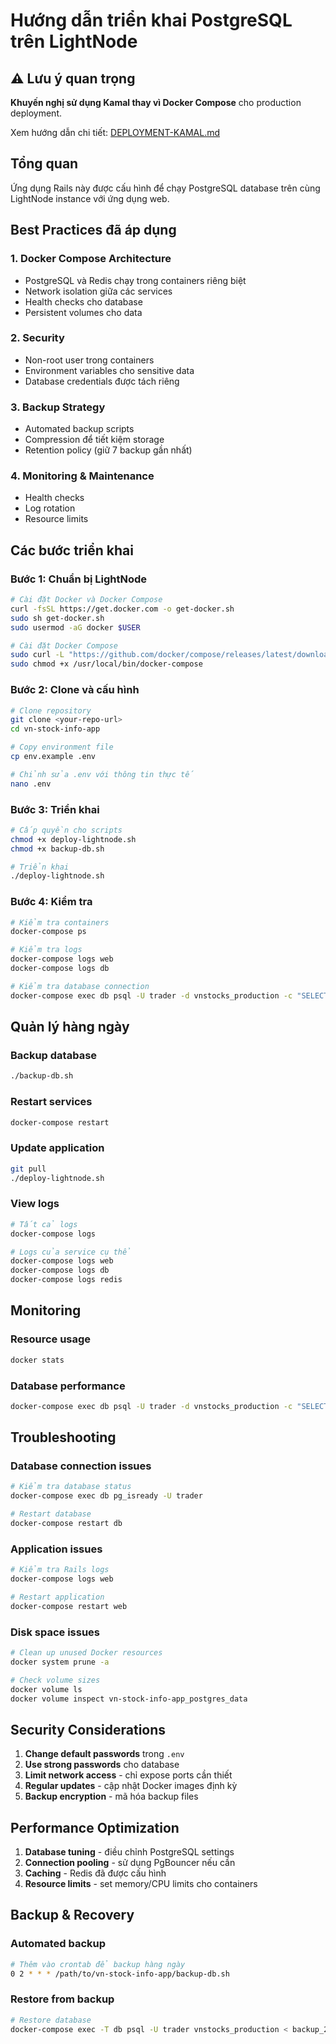# Hướng dẫn triển khai PostgreSQL trên LightNode

## ⚠️ Lưu ý quan trọng
**Khuyến nghị sử dụng Kamal thay vì Docker Compose** cho production deployment.

Xem hướng dẫn chi tiết: [DEPLOYMENT-KAMAL.md](./DEPLOYMENT-KAMAL.md)

## Tổng quan
Ứng dụng Rails này được cấu hình để chạy PostgreSQL database trên cùng LightNode instance với ứng dụng web.

## Best Practices đã áp dụng

### 1. **Docker Compose Architecture**
- PostgreSQL và Redis chạy trong containers riêng biệt
- Network isolation giữa các services
- Health checks cho database
- Persistent volumes cho data

### 2. **Security**
- Non-root user trong containers
- Environment variables cho sensitive data
- Database credentials được tách riêng

### 3. **Backup Strategy**
- Automated backup scripts
- Compression để tiết kiệm storage
- Retention policy (giữ 7 backup gần nhất)

### 4. **Monitoring & Maintenance**
- Health checks
- Log rotation
- Resource limits

## Các bước triển khai

### Bước 1: Chuẩn bị LightNode
```bash
# Cài đặt Docker và Docker Compose
curl -fsSL https://get.docker.com -o get-docker.sh
sudo sh get-docker.sh
sudo usermod -aG docker $USER

# Cài đặt Docker Compose
sudo curl -L "https://github.com/docker/compose/releases/latest/download/docker-compose-$(uname -s)-$(uname -m)" -o /usr/local/bin/docker-compose
sudo chmod +x /usr/local/bin/docker-compose
```

### Bước 2: Clone và cấu hình
```bash
# Clone repository
git clone <your-repo-url>
cd vn-stock-info-app

# Copy environment file
cp env.example .env

# Chỉnh sửa .env với thông tin thực tế
nano .env
```

### Bước 3: Triển khai
```bash
# Cấp quyền cho scripts
chmod +x deploy-lightnode.sh
chmod +x backup-db.sh

# Triển khai
./deploy-lightnode.sh
```

### Bước 4: Kiểm tra
```bash
# Kiểm tra containers
docker-compose ps

# Kiểm tra logs
docker-compose logs web
docker-compose logs db

# Kiểm tra database connection
docker-compose exec db psql -U trader -d vnstocks_production -c "SELECT version();"
```

## Quản lý hàng ngày

### Backup database
```bash
./backup-db.sh
```

### Restart services
```bash
docker-compose restart
```

### Update application
```bash
git pull
./deploy-lightnode.sh
```

### View logs
```bash
# Tất cả logs
docker-compose logs

# Logs của service cụ thể
docker-compose logs web
docker-compose logs db
docker-compose logs redis
```

## Monitoring

### Resource usage
```bash
docker stats
```

### Database performance
```bash
docker-compose exec db psql -U trader -d vnstocks_production -c "SELECT * FROM pg_stat_activity;"
```

## Troubleshooting

### Database connection issues
```bash
# Kiểm tra database status
docker-compose exec db pg_isready -U trader

# Restart database
docker-compose restart db
```

### Application issues
```bash
# Kiểm tra Rails logs
docker-compose logs web

# Restart application
docker-compose restart web
```

### Disk space issues
```bash
# Clean up unused Docker resources
docker system prune -a

# Check volume sizes
docker volume ls
docker volume inspect vn-stock-info-app_postgres_data
```

## Security Considerations

1. **Change default passwords** trong `.env`
2. **Use strong passwords** cho database
3. **Limit network access** - chỉ expose ports cần thiết
4. **Regular updates** - cập nhật Docker images định kỳ
5. **Backup encryption** - mã hóa backup files

## Performance Optimization

1. **Database tuning** - điều chỉnh PostgreSQL settings
2. **Connection pooling** - sử dụng PgBouncer nếu cần
3. **Caching** - Redis đã được cấu hình
4. **Resource limits** - set memory/CPU limits cho containers

## Backup & Recovery

### Automated backup
```bash
# Thêm vào crontab để backup hàng ngày
0 2 * * * /path/to/vn-stock-info-app/backup-db.sh
```

### Restore from backup
```bash
# Restore database
docker-compose exec -T db psql -U trader vnstocks_production < backup_20250101_120000.sql
``` 